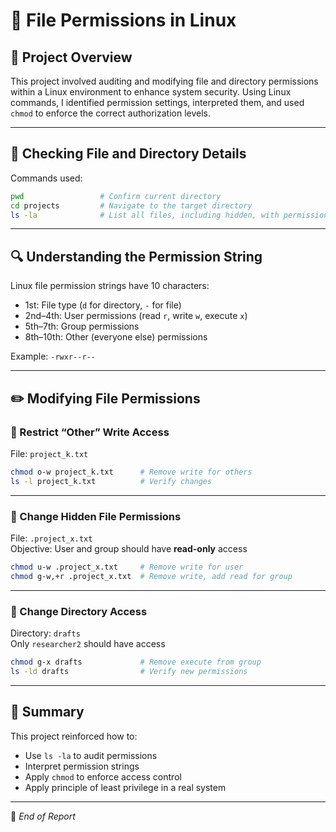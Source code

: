 # 📂 File Permissions in Linux

## 🔧 Project Overview  
This project involved auditing and modifying file and directory permissions within a Linux environment to enhance system security. Using Linux commands, I identified permission settings, interpreted them, and used `chmod` to enforce the correct authorization levels.

---

## 🪪 Checking File and Directory Details  
Commands used:
```bash
pwd                 # Confirm current directory
cd projects         # Navigate to the target directory
ls -la              # List all files, including hidden, with permissions
```

---

## 🔍 Understanding the Permission String  
Linux file permission strings have 10 characters:

- 1st: File type (`d` for directory, `-` for file)
- 2nd–4th: User permissions (read `r`, write `w`, execute `x`)
- 5th–7th: Group permissions
- 8th–10th: Other (everyone else) permissions

Example: `-rwxr--r--`

---

## ✏️ Modifying File Permissions

### 🚫 Restrict “Other” Write Access
File: `project_k.txt`  
```bash
chmod o-w project_k.txt      # Remove write for others
ls -l project_k.txt          # Verify changes
```

---

### 🙈 Change Hidden File Permissions
File: `.project_x.txt`  
Objective: User and group should have **read-only** access  
```bash
chmod u-w .project_x.txt     # Remove write for user
chmod g-w,+r .project_x.txt  # Remove write, add read for group
```

---

### 📁 Change Directory Access
Directory: `drafts`  
Only `researcher2` should have access  
```bash
chmod g-x drafts             # Remove execute from group
ls -ld drafts                # Verify new permissions
```

---

## 🧾 Summary  
This project reinforced how to:
- Use `ls -la` to audit permissions
- Interpret permission strings
- Apply `chmod` to enforce access control
- Apply principle of least privilege in a real system

---

📁 *End of Report*
